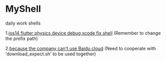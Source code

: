 # MyShell
daily work shells

 
1.[ios14 flutter physics device debug xcode fix shell](https://github.com/Wbqqqq/MyShell/blob/main/iOS_14_flutter_attach_fix.sh) (Remember to change the prefix path)

2.[because the company can't use Baidu cloud](https://github.com/Wbqqqq/MyShell/blob/main/start_download) (Need to cooperate with 'download_expect.sh' to be used together)
